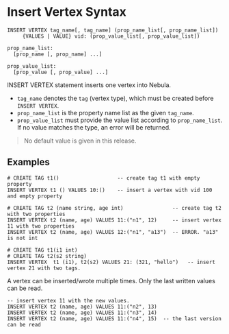 # Insert Vertex Syntax

```ngql
INSERT VERTEX tag_name[, tag_name] (prop_name_list[, prop_name_list])
     {VALUES | VALUE} vid: (prop_value_list[, prop_value_list])

prop_name_list:
  [prop_name [, prop_name] ...]

prop_value_list:
  [prop_value [, prop_value] ...]
```

INSERT VERTEX statement inserts one vertex into Nebula.

* `tag_name` denotes the `tag` (vertex type), which must be created before `INSERT VERTEX`.
* `prop_name_list` is the property name list as the given `tag_name`.
* `prop_value_list` must provide the value list according to `prop_name_list`. If no value matches the type, an error will be returned.

> No default value is given in this release.

## Examples

```ngql
# CREATE TAG t1()                   -- create tag t1 with empty property
INSERT VERTEX t1 () VALUES 10:()    -- insert a vertex with vid 100 and empty property
```

```ngql
# CREATE TAG t2 (name string, age int)                -- create tag t2 with two properties
INSERT VERTEX t2 (name, age) VALUES 11:("n1", 12)     -- insert vertex 11 with two properties
INSERT VERTEX t2 (name, age) VALUES 12:("n1", "a13")  -- ERROR. "a13" is not int
```

```ngql
# CREATE TAG t1(i1 int)
# CREATE TAG t2(s2 string)
INSERT VERTEX  t1 (i1), t2(s2) VALUES 21: (321, "hello")   -- insert vertex 21 with two tags.
```

A vertex can be inserted/wrote multiple times. Only the last written values can be read.

```ngql
-- insert vertex 11 with the new values.
INSERT VERTEX t2 (name, age) VALUES 11:("n2", 13)
INSERT VERTEX t2 (name, age) VALUES 11:("n3", 14)
INSERT VERTEX t2 (name, age) VALUES 11:("n4", 15)  -- the last version can be read
```
